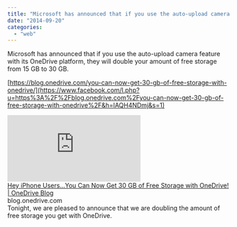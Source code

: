 ```yaml
---
title: "Microsoft has announced that if you use the auto-upload camera feature with its..."
date: "2014-09-20"
categories: 
  - "web"
---
```


Microsoft has announced that if you use the auto-upload camera feature with its OneDrive platform, they will double your amount of free storage from 15 GB to 30 GB.  
  
[https://blog.onedrive.com/you-can-now-get-30-gb-of-free-storage-with-onedrive/](https://www.facebook.com/l.php?u=https%3A%2F%2Fblog.onedrive.com%2Fyou-can-now-get-30-gb-of-free-storage-with-onedrive%2F&h=lAQH4NDmj&s=1)  
  
[![](https://fbexternal-a.akamaihd.net/safe_image.php?d=AQCPYbZqQzeD13hE&w=158&h=158&url=http%3A%2F%2Fm.webtrends.com%2Fdcsc97avu10000kn75ujgpso2_7j5n%2Fnjs.gif%3Fdcsuri%3D%252Fnojavascript%26WT.js%3DNo%26WT.tv%3DMS.3.0.0)](https://www.facebook.com/l.php?u=https%3A%2F%2Fblog.onedrive.com%2Fyou-can-now-get-30-gb-of-free-storage-with-onedrive%2F&h=sAQHgFww2&s=1)  
[Hey iPhone Users…You Can Now Get 30 GB of Free Storage with OneDrive! | OneDrive Blog](https://www.facebook.com/l.php?u=https%3A%2F%2Fblog.onedrive.com%2Fyou-can-now-get-30-gb-of-free-storage-with-onedrive%2F&h=TAQEPlo4v&s=1)  
blog.onedrive.com  
Tonight, we are pleased to announce that we are doubling the amount of free storage you get with OneDrive.
